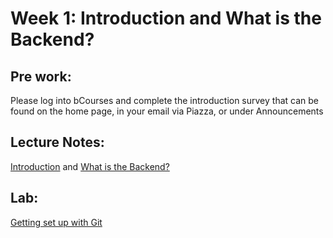 # Week 1: Introduction and What is the Backend?

## Pre work:

Please log into bCourses and complete the introduction survey that can be found
on the home page, in your email via Piazza, or under Announcements

## Lecture Notes:

[Introduction](https://slides.com/kayashaolu/backend-webarch-introduction/fullscreen) and [What is the Backend?](https://slides.com/kayashaolu/backend-webarch-what-is-the-backend/fullscreen)

## Lab:

[Getting set up with Git](https://github.com/UCB-INFO-BACKEND-WEBARCH/course-materials/blob/master/week1/lab-1.md)
